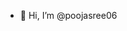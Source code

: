 - 👋 Hi, I’m @poojasree06

<!---
poojasree06/poojasree06 is a ✨ special ✨ repository because its `README.md` (this file) appears on your GitHub profile.
You can click the Preview link to take a look at your changes.
--->
